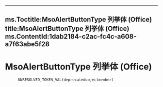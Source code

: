 



---
ms.Toctitle:MsoAlertButtonType 列挙体 (Office)
title:MsoAlertButtonType 列挙体 (Office)
ms.ContentId:1dab2184-c2ac-fc4c-a608-a7f63abe5f28
---
# MsoAlertButtonType 列挙体 (Office)





          UNRESOLVED_TOKEN_VAL(deprecatedobjectmember)
        


